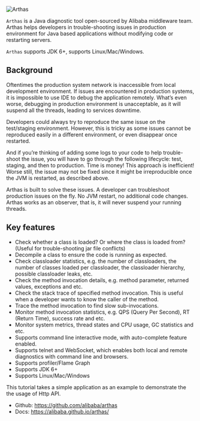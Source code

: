 


![Arthas](https://alibaba.github.io/arthas/_images/arthas.png)

`Arthas` is a Java diagnostic tool open-sourced by Alibaba middleware team. Arthas helps developers in trouble-shooting issues in production environment for Java based applications without modifying code or restarting servers.

`Arthas` supports JDK 6+, supports Linux/Mac/Windows.

## Background

Oftentimes the production system network is inaccessible from local development environment. If issues are encountered in production systems, it is impossible to use IDE to debug the application remotely. What’s even worse, debugging in production environment is unacceptable, as it will suspend all the threads, leading to services downtime.

Developers could always try to reproduce the same issue on the test/staging environment. However, this is tricky as some issues cannot be reproduced easily in a different environment, or even disappear once restarted.

And if you’re thinking of adding some logs to your code to help trouble-shoot the issue, you will have to go through the following lifecycle: test, staging, and then to production. Time is money! This approach is inefficient! Worse still, the issue may not be fixed since it might be irreproducible once the JVM is restarted, as described above.

Arthas is built to solve these issues. A developer can troubleshoot production issues on the fly. No JVM restart, no additional code changes. Arthas works as an observer, that is, it will never suspend your running threads.

## Key features

- Check whether a class is loaded? Or where the class is loaded from? (Useful for trouble-shooting jar file conflicts)
- Decompile a class to ensure the code is running as expected.
- Check classloader statistics, e.g. the number of classloaders, the number of classes loaded per classloader, the classloader hierarchy, possible classloader leaks, etc.
- Check the method invocation details, e.g. method parameter, returned values, exceptions and etc.
- Check the stack trace of specified method invocation. This is useful when a developer wants to know the caller of the method.
- Trace the method invocation to find slow sub-invocations.
- Monitor method invocation statistics, e.g. QPS (Query Per Second), RT (Return Time), success rate and etc.
- Monitor system metrics, thread states and CPU usage, GC statistics and etc.
- Supports command line interactive mode, with auto-complete feature enabled.
- Supports telnet and WebSocket, which enables both local and remote diagnostics with command line and browsers.
- Supports profiler/Flame Graph
- Supports JDK 6+
- Supports Linux/Mac/Windows

This tutorial takes a simple application as an example to demonstrate the the usage of Http API.

* Github: https://github.com/alibaba/arthas
* Docs: https://alibaba.github.io/arthas/

